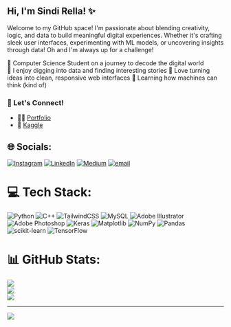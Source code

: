 ## Hi, I'm Sindi Rella! ✨

Welcome to my GitHub space! I'm passionate about blending creativity, logic, and data to build meaningful digital experiences. Whether it's crafting sleek user interfaces, experimenting with ML models, or uncovering insights through data! Oh and I'm always up for a challenge!

🦩 Computer Science Student on a journey to decode the digital world  
🫧 I enjoy digging into data and finding interesting stories
🪷 Love turning ideas into clean, responsive web interfaces 
🎍 Learning how machines can think (kind of)

### 💬 Let's Connect!

- 🍄‍🟫 [Portfolio](https://bit.ly/portfolio-sindi)
- 🍄 [Kaggle](https://www.kaggle.com/sindi1rella)


## 🌐 Socials:
[![Instagram](https://img.shields.io/badge/Instagram-%23E4405F.svg?logo=Instagram&logoColor=white)](https://instagram.com/https://www.instagram.com/sndir.ella) [![LinkedIn](https://img.shields.io/badge/LinkedIn-%230077B5.svg?logo=linkedin&logoColor=white)](https://linkedin.com/in/linkedin.com/in/sindirella/) [![Medium](https://img.shields.io/badge/Medium-12100E?logo=medium&logoColor=white)](https://medium.com/@https://medium.com/@sindirella) [![email](https://img.shields.io/badge/Email-D14836?logo=gmail&logoColor=white)](mailto:sindirella151001@gmail.com) 

# 💻 Tech Stack:
![Python](https://img.shields.io/badge/python-3670A0?style=for-the-badge&logo=python&logoColor=ffdd54) ![C++](https://img.shields.io/badge/c++-%2300599C.svg?style=for-the-badge&logo=c%2B%2B&logoColor=white) ![TailwindCSS](https://img.shields.io/badge/tailwindcss-%2338B2AC.svg?style=for-the-badge&logo=tailwind-css&logoColor=white) ![MySQL](https://img.shields.io/badge/mysql-4479A1.svg?style=for-the-badge&logo=mysql&logoColor=white) ![Adobe Illustrator](https://img.shields.io/badge/adobe%20illustrator-%23FF9A00.svg?style=for-the-badge&logo=adobe%20illustrator&logoColor=white) ![Adobe Photoshop](https://img.shields.io/badge/adobe%20photoshop-%2331A8FF.svg?style=for-the-badge&logo=adobe%20photoshop&logoColor=white) ![Keras](https://img.shields.io/badge/Keras-%23D00000.svg?style=for-the-badge&logo=Keras&logoColor=white) ![Matplotlib](https://img.shields.io/badge/Matplotlib-%23ffffff.svg?style=for-the-badge&logo=Matplotlib&logoColor=black) ![NumPy](https://img.shields.io/badge/numpy-%23013243.svg?style=for-the-badge&logo=numpy&logoColor=white) ![Pandas](https://img.shields.io/badge/pandas-%23150458.svg?style=for-the-badge&logo=pandas&logoColor=white) ![scikit-learn](https://img.shields.io/badge/scikit--learn-%23F7931E.svg?style=for-the-badge&logo=scikit-learn&logoColor=white) ![TensorFlow](https://img.shields.io/badge/TensorFlow-%23FF6F00.svg?style=for-the-badge&logo=TensorFlow&logoColor=white)
# 📊 GitHub Stats:
![](https://github-readme-stats.vercel.app/api?username=sindirella&theme=merko&hide_border=false&include_all_commits=false&count_private=false)<br/>
![](https://nirzak-streak-stats.vercel.app/?user=sindirella&theme=merko&hide_border=false)<br/>
![](https://github-readme-stats.vercel.app/api/top-langs/?username=sindirella&theme=merko&hide_border=false&include_all_commits=false&count_private=false&layout=compact)

---
[![](https://visitcount.itsvg.in/api?id=sindirella&icon=0&color=0)](https://visitcount.itsvg.in)

<!-- Proudly created with GPRM ( https://gprm.itsvg.in ) -->
